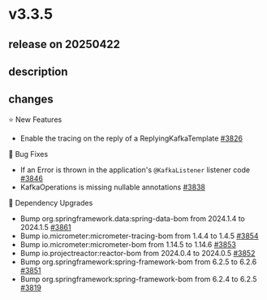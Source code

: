 # v3.3.5

## release on 20250422
## description
## changes
⭐ New Features

* Enable the tracing on the reply of a ReplyingKafkaTemplate <a href="https://github.com/spring-projects/spring-kafka/issues/3826" data-hovercard-type="issue" data-hovercard-url="/spring-projects/spring-kafka/issues/3826/hovercard">#3826</a>

🐞 Bug Fixes

* If an Error is thrown in the application's <code>@KafkaListener</code> listener code <a href="https://github.com/spring-projects/spring-kafka/issues/3846" data-hovercard-type="issue" data-hovercard-url="/spring-projects/spring-kafka/issues/3846/hovercard">#3846</a>
* KafkaOperations is missing nullable annotations <a href="https://github.com/spring-projects/spring-kafka/issues/3838" data-hovercard-type="issue" data-hovercard-url="/spring-projects/spring-kafka/issues/3838/hovercard">#3838</a>

🔨 Dependency Upgrades

* Bump org.springframework.data:spring-data-bom from 2024.1.4 to 2024.1.5 <a href="https://github.com/spring-projects/spring-kafka/pull/3861" data-hovercard-type="pull_request" data-hovercard-url="/spring-projects/spring-kafka/pull/3861/hovercard">#3861</a>
* Bump io.micrometer:micrometer-tracing-bom from 1.4.4 to 1.4.5 <a href="https://github.com/spring-projects/spring-kafka/pull/3854" data-hovercard-type="pull_request" data-hovercard-url="/spring-projects/spring-kafka/pull/3854/hovercard">#3854</a>
* Bump io.micrometer:micrometer-bom from 1.14.5 to 1.14.6 <a href="https://github.com/spring-projects/spring-kafka/pull/3853" data-hovercard-type="pull_request" data-hovercard-url="/spring-projects/spring-kafka/pull/3853/hovercard">#3853</a>
* Bump io.projectreactor:reactor-bom from 2024.0.4 to 2024.0.5 <a href="https://github.com/spring-projects/spring-kafka/pull/3852" data-hovercard-type="pull_request" data-hovercard-url="/spring-projects/spring-kafka/pull/3852/hovercard">#3852</a>
* Bump org.springframework:spring-framework-bom from 6.2.5 to 6.2.6 <a href="https://github.com/spring-projects/spring-kafka/pull/3851" data-hovercard-type="pull_request" data-hovercard-url="/spring-projects/spring-kafka/pull/3851/hovercard">#3851</a>
* Bump org.springframework:spring-framework-bom from 6.2.4 to 6.2.5 <a href="https://github.com/spring-projects/spring-kafka/pull/3819" data-hovercard-type="pull_request" data-hovercard-url="/spring-projects/spring-kafka/pull/3819/hovercard">#3819</a>

